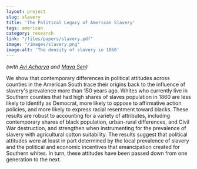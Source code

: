 ```yaml
---
layout: project
slug: slavery
title: 'The Political Legacy of American Slavery'
tags: american
category: research
link: "/files/papers/slavery.pdf"
image: "/images/slavery.png"
image-alt: 'The density of slavery in 1860'
---
```


*(with [Avi Acharya][] and [Maya Sen][])*

We show that contemporary differences in political attitudes across
counties in the American South trace their origins back to the
influence of slavery's prevalence more than 150 years ago. Whites who
currently live in Southern counties that had high shares of slaves
population in 1860 are less likely to identify as Democrat, more
likely to oppose to affirmative action policies, and more likely to
express racial resentment toward blacks. These results are robust to
accounting for a variety of attributes, including contemporary shares
of black population, urban-rural differences, and Civil War
destruction, and strengthen when instrumenting for the prevalence of
slavery with agricultural cotton suitability. The results suggest that
political attitudes were at least in part determined by the local
prevalence of slavery and the political and economic incentives that
emancipation created for Southern whites. In turn, these attitudes
have been passed down from one generation to the next.

[sens]:  http://www.mattblackwell.org/files/papers/slavery.pdf
[Avi Acharya]: http://stanford.edu/~avidit/
[Maya Sen]: http://mayasen.org/
